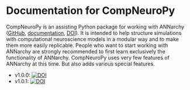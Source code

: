 # Documentation for CompNeuroPy

CompNeuroPy is an assisting Python package for working with ANNarchy ([GitHub](https://github.com/ANNarchy/ANNarchy), [documentation](https://annarchy.github.io/), [DOI](https://doi.org/10.5281/zenodo.6415039)). It is intended to help structure simulations with computational neuroscience models in a modular way and to make them more easily replicable.
People who want to start working with ANNarchy are strongly recommended to first learn exclusively the functionality of ANNarchy. CompNeuroPy uses very few features of ANNarchy at this time. But also adds various special features.

- v1.0.0: [![DOI](https://zenodo.org/badge/DOI/10.5281/zenodo.10497611.svg)](https://doi.org/10.5281/zenodo.10497611)
- v1.0.1: [![DOI](https://zenodo.org/badge/DOI/10.5281/zenodo.10793741.svg)](https://doi.org/10.5281/zenodo.10793741)